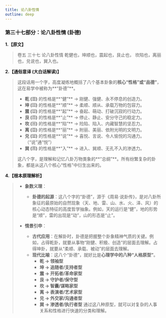```yaml
---
title: 论八卦性情
outline: deep
---
```

  
### **第三十七部分：论八卦性情 (卦德)**

**1.【原文】**
> 卷五 三十七 论八卦性情
> 乾健也，坤顺也，震起也，艮止也，
> 坎陷也，离丽也，兑说也，巽入也。

**2.【通俗意译 (大白话解读)】**
> 这段话用一个字，高度凝练地概括了八个基本卦象的**核心“性格”或“品德”**，这在易学中被称为**“卦德”**。
> 
> *   **乾 (☰)** 的性格是**“健”** -> 刚健、强健、永不停息的创造力。
> *   **坤 (☷)** 的性格是**“顺”** -> 柔顺、顺从、承载万物的包容力。
> *   **震 (☳)** 的性格是**“起”** -> 奋起、萌动、打破沉寂的行动力。
> *   **艮 (☶)** 的性格是**“止”** -> 停止、静止、安分守己的稳定力。
> *   **坎 (☵)** 的性格是**“陷”** -> 险陷、陷入、内藏智慧的坚忍力。
> *   **离 (☲)** 的性格是**“丽”** -> 附丽、美丽、依附光明的文明力。
> *   **兑 (☱)** 的性格是**“说”** -> 喜悦、言说、令人愉悦的沟通力。（“说”通“悦”）
> *   **巽 (☴)** 的性格是**“入”** -> 进入、巽顺、无孔不入的渗透力。
> 
> 这八个字，是理解和记忆八卦万物类象的**“总纲”**。所有纷繁复杂的卦象，都是从这八个核心“性格”中衍生出来的。

**4.【根本原理解析】**
> *   **象数义理**：
>     *   **卦德的起源**：这八个字的“卦德”，源于《周易·说卦传》，是对八卦所象征的最原始的自然现象（天、地、雷、山、水、火、泽、风）的核心动态特征的高度哲学抽象。例如，天的运行是“健”，地的形势是“顺”，雷的出现是“动”，山的形态是“止”。
> 
> *   **情景引申**：
>     *   **古代应用**：在解卦时，卦德是把握整个卦象精神气质的关键。例如，占得乾卦，就要从事物“刚健、积极、创造”的层面去理解。占得坤卦，就要从“柔顺、承载、被动”的层面去理解。
>     *   **现代比喻**：这八个“卦德”，就好比是**心理学中的八种“人格原型”**。
>         *   **乾 -> 领袖型**
>         *   **坤 -> 追随者/支持者型**
>         *   **震 -> 开拓者/革命家型**
>         *   **艮 -> 守护者/保守型**
>         *   **坎 -> 智囊/谋略家型**
>         *   **离 -> 表演者/艺术家型**
>         *   **兑 -> 外交家/沟通者型**
>         *   **巽 -> 渗透者/执行者型**
>         通过这八种原型，就可以对复杂的人事关系和性格进行快速的分类和理解。
